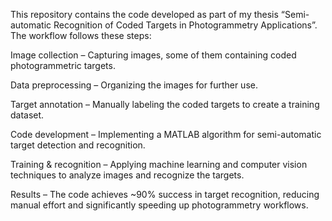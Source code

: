 This repository contains the code developed as part of my thesis “Semi-automatic Recognition of Coded Targets in Photogrammetry Applications”.
The workflow follows these steps:

Image collection – Capturing images, some of them containing coded photogrammetric targets.

Data preprocessing – Organizing the images for further use.

Target annotation – Manually labeling the coded targets to create a training dataset.

Code development – Implementing a MATLAB algorithm for semi-automatic target detection and recognition.

Training & recognition – Applying machine learning and computer vision techniques to analyze images and recognize the targets.

Results – The code achieves ~90% success in target recognition, reducing manual effort and significantly speeding up photogrammetry workflows.

